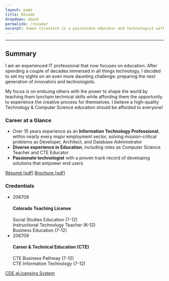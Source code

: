 ```yaml
---
layout: page
title: Résumé
dropdown: about
permalink: /resume/
excerpt: James Colestock is a passionate educator and technologist with diverse experience and qualifications
---
```

<hr>
<!-- start summary / credential row -->
<div class="row">
  <!-- start left column -->
  <div class="col-md-7">
    <h2 class="xs-mt-5 sm-mt-5 md-mt-5 lg-mt-5">Summary</h2>
<p>I am an experienced IT professional that now focuses on education. After spending a couple of decades immersed in all things technology, I decided to set my sights on an even more daunting challenge: preparing the next generation of innovators and technologists.</p><p>My focus is on embuing others with the power to shape the world by teaching them lynchpin technical skills while affording them the opportunity to experience the creative process for themselves. I believe a high-quality Technology &amp; Computer Science education should be afforded to everyone!</p>
    <div id="career-panel" class="panel panel-info xs-mt-20 sm-mt-20 md-mt-20 lg-mt-20">
      <div class="panel-heading">
        <h3 class="panel-title">Career at a Glance</h3>
      </div>
      <div class="panel-body">
        <ul class="list-group">
          <li class="list-group-item small">Over 15 years experience as an <strong>Information Technology Professional</strong>, within nearly every major employment sector, solving mission-critical problems as Developer, Architect, and Database Administrator</li>
          <li class="list-group-item small"><strong>Diverse experience in Education</strong>, including roles as Computer Science Teacher and CTE Educator</li>
          <li class="list-group-item small"><strong>Passionate technologist</strong> with a proven track record of developing solutions that empower end users</li>
        </ul>
      </div>
    </div>
  </div>
  <!-- end left column -->
  <div class="col-md-5 xs-mt-20 sm-mt-20 md-mt-20 lg-mt-20">
    <div id="resumedoc" class="xs-mb-20 sm-mb-20 md-mb-20 lg-mb-20">
       <a href="https://static.colestock.com/James_Colestock_Resume.pdf" class="btn btn-sm btn-primary" title="Resume: James Colestock" download="James_Colestock_Resume.pdf">Résumé [pdf]</a>
       <a href="https://static.colestock.com/Putting_IT_Together.pdf" class="btn btn-sm btn-primary" title="Brochure: Putting IT Together" download="Putting_IT_Together.pdf">Brochure [pdf]</a>
    </div>
    <div id="credential-panel" class="panel panel-info">
      <div class="panel-heading">
        <h3 class="panel-title">Credentials</h3>
      </div>
      <div class="panel-body">
        <ul class="list-group">
          <li class="list-group-item small">
            <span class="badge">206709</span>
            <h4 class="list-group-item-heading">Colorado Teaching License</h4>
            <span class="list-group-item-text small">Social Studies Education (7-12)</span><br>
            <span class="list-group-item-text small">Instructional Technology Teacher (K-12)</span><br>
            <span class="list-group-item-text small">Business Education (7-12)</span>
          </li>
          <li class="list-group-item small">
            <span class="badge">206709</span>
            <h4 class="list-group-item-heading">Career & Technical Education (CTE)</h4>
            <span class="list-group-item-text small">CTE Business Pathway (7-12)</span><br>
            <span class="list-group-item-text small">CTE Information Technology (7-12)</span>
          </li>
        </ul>
      </div>
      <div class="panel-footer text-center"><a class="small" href="https://apps.colorado.gov/cde/licensing/Lookup/LicenseLookup.aspx" title="CDE eLicensing System">CDE eLicensing System</a></div>
    </div> 
  </div>
</div>
<!-- end row -->
